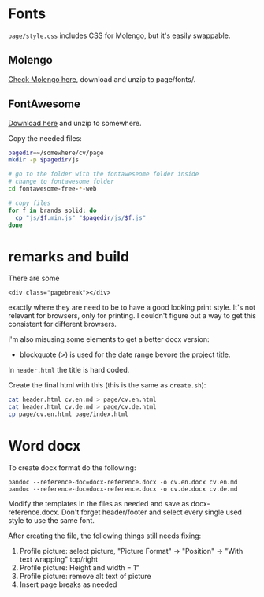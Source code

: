 # Fonts

`page/style.css` includes CSS for Molengo, but it's easily swappable.

## Molengo

[Check Molengo here](https://gwfh.mranftl.com/fonts/molengo?subsets=latin), download and unzip to page/fonts/.

## FontAwesome

[Download here](https://fontawesome.com/download) and unzip to somewhere.

Copy the needed files:
```sh
pagedir=~/somewhere/cv/page
mkdir -p $pagedir/js

# go to the folder with the fontaweseome folder inside
# change to fontawesome folder
cd fontawesome-free-*-web

# copy files
for f in brands solid; do
  cp "js/$f.min.js" "$pagedir/js/$f.js"
done
```

# remarks and build

There are some

    <div class="pagebreak"></div>

exactly where they are need to be to have a good looking print style. It's not relevant for browsers, only for printing. I couldn't figure out a way to get this consistent for different browsers.

I'm also misusing some elements to get a better docx version:

- blockquote (\>) is used for the date range bevore the project title.

In `header.html` the title is hard coded.

Create the final html with this (this is the same as `create.sh`):

```sh
cat header.html cv.en.md > page/cv.en.html
cat header.html cv.de.md > page/cv.de.html
cp page/cv.en.html page/index.html
```

# Word docx

To create docx format do the following:

```
pandoc --reference-doc=docx-reference.docx -o cv.en.docx cv.en.md
pandoc --reference-doc=docx-reference.docx -o cv.de.docx cv.de.md
```

Modify the templates in the files as needed and save as docx-reference.docx. Don't forget header/footer and select every single used style to use the same font.

After creating the file, the following things still needs fixing:

1. Profile picture: select picture, "Picture Format" -> "Position" -> "With text wrapping" top/right
2. Profile picture: Height and width = 1"
3. Profile picture: remove alt text of picture
4. Insert page breaks as needed
